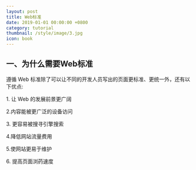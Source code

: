 ```yaml
---
layout: post
title: Web标准
date: 2019-01-01 00:00:00 +0800
category: tutorial
thumbnail: /style/image/3.jpg
icon: book
---
```


## 一、为什么需要Web标准
<p>遵循 Web 标准除了可以让不同的开发人员写出的页面更标准、更统一外，还有以下优点:</p>
<p>1. 让 Web 的发展前景更广阔</p>
<p>2.内容能被更广泛的设备访问</p>
<p>3. 更容易被搜寻引擎搜索</p>
<p>4.降低网站流量费用</p>
<p>5.使网站更易于维护</p>
<p>6. 提高页面浏药速度</p>